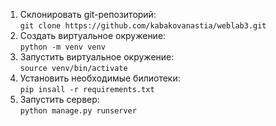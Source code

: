 1. Склонировать git-репозиторий:  
   ```git clone https://github.com/kabakovanastia/weblab3.git```
2. Создать виртуальное окружение:  
   ```python -m venv venv```
3. Запустить виртуальное окружение:  
   ```source venv/bin/activate```
4. Установить необходимые билиотеки:  
   ```pip insall -r requirements.txt```
5. Запустить сервер:  
   ```python manage.py runserver```

 
